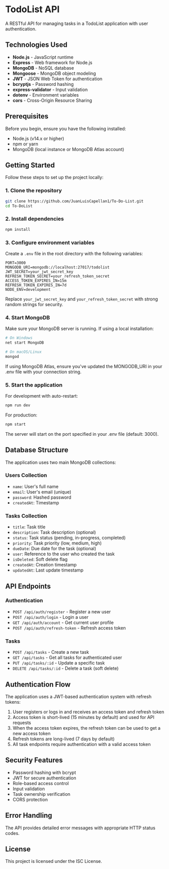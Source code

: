# TodoList API

A RESTful API for managing tasks in a TodoList application with user authentication.

## Technologies Used

- **Node.js** - JavaScript runtime
- **Express** - Web framework for Node.js
- **MongoDB** - NoSQL database
- **Mongoose** - MongoDB object modeling
- **JWT** - JSON Web Token for authentication
- **bcryptjs** - Password hashing
- **express-validator** - Input validation
- **dotenv** - Environment variables
- **cors** - Cross-Origin Resource Sharing

## Prerequisites

Before you begin, ensure you have the following installed:

- Node.js (v14.x or higher)
- npm or yarn
- MongoDB (local instance or MongoDB Atlas account)

## Getting Started

Follow these steps to set up the project locally:

### 1. Clone the repository

```bash
git clone https://github.com/JuanLuisCapellan1/To-Do-List.git
cd To-DoList
```

### 2. Install dependencies

```bash
npm install
```

### 3. Configure environment variables

Create a `.env` file in the root directory with the following variables:

```
PORT=3000
MONGODB_URI=mongodb://localhost:27017/todolist
JWT_SECRET=your_jwt_secret_key
REFRESH_TOKEN_SECRET=your_refresh_token_secret
ACCESS_TOKEN_EXPIRES_IN=15m
REFRESH_TOKEN_EXPIRES_IN=7d
NODE_ENV=development
```

Replace `your_jwt_secret_key` and `your_refresh_token_secret` with strong random strings for security.

### 4. Start MongoDB

Make sure your MongoDB server is running. If using a local installation:

```bash
# On Windows
net start MongoDB

# On macOS/Linux
mongod
```

If using MongoDB Atlas, ensure you've updated the MONGODB_URI in your .env file with your connection string.

### 5. Start the application

For development with auto-restart:

```bash
npm run dev
```

For production:

```bash
npm start
```

The server will start on the port specified in your .env file (default: 3000).

## Database Structure

The application uses two main MongoDB collections:

### Users Collection

- `name`: User's full name
- `email`: User's email (unique)
- `password`: Hashed password
- `createdAt`: Timestamp

### Tasks Collection

- `title`: Task title
- `description`: Task description (optional)
- `status`: Task status (pending, in-progress, completed)
- `priority`: Task priority (low, medium, high)
- `dueDate`: Due date for the task (optional)
- `user`: Reference to the user who created the task
- `isDeleted`: Soft delete flag
- `createdAt`: Creation timestamp
- `updatedAt`: Last update timestamp

## API Endpoints

### Authentication

- `POST /api/auth/register` - Register a new user
- `POST /api/auth/login` - Login a user
- `GET /api/auth/account` - Get current user profile
- `POST /api/auth/refresh-token` - Refresh access token

### Tasks

- `POST /api/tasks` - Create a new task
- `GET /api/tasks` - Get all tasks for authenticated user
- `PUT /api/tasks/:id` - Update a specific task
- `DELETE /api/tasks/:id` - Delete a task (soft delete)

## Authentication Flow

The application uses a JWT-based authentication system with refresh tokens:

1. User registers or logs in and receives an access token and refresh token
2. Access token is short-lived (15 minutes by default) and used for API requests
3. When the access token expires, the refresh token can be used to get a new access token
4. Refresh tokens are long-lived (7 days by default)
5. All task endpoints require authentication with a valid access token

## Security Features

- Password hashing with bcrypt
- JWT for secure authentication
- Role-based access control
- Input validation
- Task ownership verification
- CORS protection

## Error Handling

The API provides detailed error messages with appropriate HTTP status codes.

## License

This project is licensed under the ISC License.
